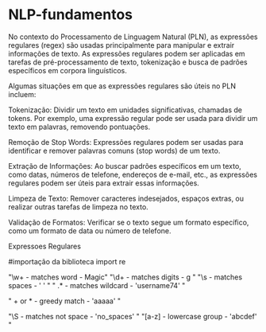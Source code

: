 # NLP-fundamentos

No contexto do Processamento de Linguagem Natural (PLN), as expressões regulares (regex) são usadas principalmente para manipular e extrair informações de texto. As expressões regulares podem ser aplicadas em tarefas de pré-processamento de texto, tokenização e busca de padrões específicos em corpora linguísticos.

Algumas situações em que as expressões regulares são úteis no PLN incluem:

Tokenização: Dividir um texto em unidades significativas, chamadas de tokens. Por exemplo, uma expressão regular pode ser usada para dividir um texto em palavras, removendo pontuações.

Remoção de Stop Words: Expressões regulares podem ser usadas para identificar e remover palavras comuns (stop words) de um texto.

Extração de Informações: Ao buscar padrões específicos em um texto, como datas, números de telefone, endereços de e-mail, etc., as expressões regulares podem ser úteis para extrair essas informações.

Limpeza de Texto: Remover caracteres indesejados, espaços extras, ou realizar outras tarefas de limpeza no texto.

Validação de Formatos: Verificar se o texto segue um formato específico, como um formato de data ou número de telefone.

Expressoes Regulares

#importação da biblioteca 
import re

"\w+ - matches word - Magic"
"\d+ - matches digits - g "
"\s -  matches spaces - ' ' "
" .* -  matches wildcard - 'username74' " 

" + or * - greedy match - 'aaaaa' " 

"\S - matches not space - 'no_spaces' "
"[a-z] - lowercase group - 'abcdef' "
